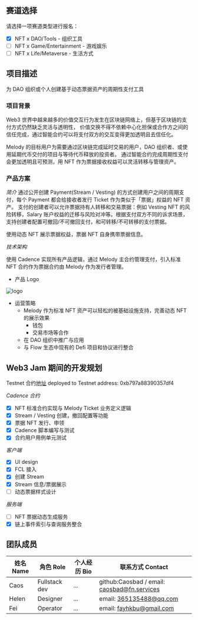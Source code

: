 # <Melody>


## 赛道选择

请选择一项赛道类型进行报名：

- [x] NFT x DAO/Tools - 组织工具
- [ ] NFT x Game/Entertainment - 游戏娱乐
- [ ] NFT x Life/Metaverse - 生活方式

## 项目描述

为 DAO 组织或个人创建基于动态票据资产的周期性支付工具

### 项目背景

Web3 世界中越来越多的价值交互行为发生在区块链网络上，但基于区块链的支付方式仍然缺乏灵活与透明性，
价值交换不得不依赖中心化担保或合作方之间的信任完成，通过智能合约可以将支付双方的交互变得更加透明且去信任化。

Melody 的目标用户为需要通过区块链完成延时交易的用户，DAO 组织者、或使用延期代币交付的项目与等待代币释放的投资者。
通过智能合约完成周期性支付会更加透明且可预测，用 NFT 作为票据接收权益可以灵活转移与管理资产。

### 产品方案

_简介_
通过公开创建 Payment(Stream / Vesting) 的方式创建用户之间的周期支付，每个 Payment 都会给接收者发行 Ticket 作为类似于「票据」权益的 NFT 资产。
支付的创建者可以允许票据持有人转移和交易票据：例如 Vesting NFT 的风险转移，Salary 账户权益的迁移与风险对冲等。根据支付双方不同的诉求场景，支持创建者配置可撤回/不可撤回支付，和可转移/不可转移的支付票据。

使用动态 NFT 展示票据权益，票据 NFT 自身携带票据信息。

_技术架构_

使用 Cadence 实现所有产品逻辑，通过 Melody 主合约管理支付，引入标准 NFT 合约作为票据合约由 Melody 作为发行者管理。

- 产品 Logo 

![logo](https://trello.com/1/cards/62dd12a167854020143ccd01/attachments/62f0c3e7b0401e250f0a5199/previews/62f0c3e7b0401e250f0a51df/download/melody-logo.png)

- 运营策略
  - Melody 作为标准 NFT 资产可以轻松的被基础设施支持，完善动态 NFT 的展示效果
    - 钱包
    - 交易市场等合作
  - 在 DAO 组织中推广与应用
  - 与 Flow 生态中现有的 Defi 项目和协议进行整合

## Web3 Jam 期间的开发规划

Testnet 合约[地址](https://flow-view-source.com/testnet/account/0xb797a88390357df4)
deployed to Testnet address: 0xb797a88390357df4


_Cadence 合约_

- [x] NFT 标准合约实现与 Melody Ticket 业务定义逻辑
- [x] Stream / Vesting 创建，撤回配置等功能
- [x] 票据 NFT 发行、申领
- [x] Cadence 脚本编写与测试
- [x] 合约用户用例单元测试

_客户端_

- [x] UI design
- [x] FCL 接入
- [x] 创建 Stream
- [x] Stream 信息/票据展示
- [ ] 动态票据样式设计

_服务端_

- [ ] NFT 票据动态生成服务
- [x] 链上事件索引与查询服务整合

## 团队成员

| 姓名 Name | 角色 Role     | 个人经历 Bio | 联系方式 Contact                            |
| --------- | ------------- | ------------ | ------------------------------------------- |
| Caos      | Fullstack dev | ...          | github:Caosbad / email: caosbad@fn.services |
| Helen     | Designer      | ...          | email: 365135488@qq.com                     |
| Fei       | Operator      | ...          | email: fayhkbu@gmail.com                    |
